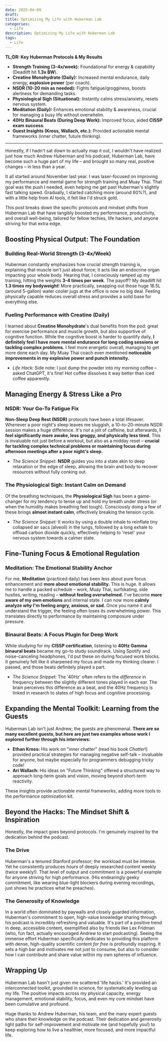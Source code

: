 ```yaml
---
date: 2025-04-09
draft: 
title: Optimizing My Life with Huberman Lab
categories:
  - Life
description: Optimizing My Life with Huberman Lab
tags:
  - Life
---
```

**TL;DR: Key Huberman Protocols & My Results**

- **Strength Training (3-4x/week):** Foundational for energy & capability (Deadlift hit **1.3x BW**).
- **Creatine Monohydrate (Daily):** Increased mental endurance, daily energy, **explosive power** (per coach).
- **NSDR (10-20 min as needed):** Fights fatigue/grogginess, boosts alertness for demanding tasks.
- **Physiological Sigh (Situational):** Instantly calms stress/anxiety, resets nervous system.
- **Meditation (Daily):** Enhances emotional stability & awareness, crucial for managing a busy life without overwhelm.
- **40Hz Binaural Beats (During Deep Work):** Improved focus, aided **CISSP exam success**.
- **Guest Insights (Kross, Wallach, etc.):** Provided actionable mental frameworks (inner chatter, future thinking).

<!-- more -->

---

Honestly, if I hadn't sat down to actually map it out, I wouldn't have realized just how much Andrew Huberman and his podcast, Huberman Lab, have become such a huge part of my life – and brought so many real, positive changes – in less than a year.

It all started around November last year. I was laser-focused on improving my performance and mental game for strength training and Muay Thai. That goal was the push I needed, even helping me get past Huberman's slightly fast talking speed. Gradually, I started catching more (around 60%?), and with a little help from AI tools, it felt like I'd struck gold.

This post breaks down the specific protocols and mindset shifts from Huberman Lab that have tangibly boosted my performance, productivity, and overall well-being, tailored for fellow techies, life hackers, and anyone striving for that extra edge.

## **Boosting Physical Output: The Foundation**

### **Building Real-World Strength (3-4x/Week)** 
Huberman constantly emphasizes how crucial strength training is, explaining that muscle isn't just about force; it acts like an endocrine organ impacting your whole body. Hearing that, I consciously ramped up my training, hitting the weights **3-4 times per week**. The payoff? My deadlift hit **1.3 times my bodyweight**! More practically, swapping out those huge 18.5L (around 5-gallon) water cooler jugs at the office is now no big deal. Feeling physically capable reduces overall stress and provides a solid base for everything else.
    
### **Fueling Performance with Creatine (Daily)** 
I learned about **Creatine Monohydrate**'s dual benefits from the pod: great for exercise performance and muscle growth, but also supportive of cognitive function. While the cognitive boost is harder to quantify daily, **I definitely feel I have more mental endurance for long coding sessions or tackling complex problems.** I feel more energetic overall, managing to get more done each day. My Muay Thai coach even mentioned **noticeable improvements in my explosive power and punch intensity.**
    
- _Life Hack:_ Side note: I just dump the powder into my morning coffee – asked ChatGPT, it's fine! Hot coffee dissolves it way better than iced coffee apparently.

## **Managing Energy & Stress Like a Pro**

### **NSDR: Your Go-To Fatigue Fix** 
**Non-Sleep Deep Rest (NSDR)** protocols have been a total lifesaver. Whenever a poor night's sleep leaves me sluggish, a 10-to-20-minute NSDR session makes a huge difference. It's not a jolt of caffeine, but afterwards, **I feel significantly more awake, less groggy, and physically less tired.** This is invaluable not just before a workout, but also as a midday reset – **crucial for tackling complex technical problems or maintaining focus during afternoon meetings after a poor night's sleep.**
    
- _The Science Snippet:_ **NSDR** guides you into a state akin to deep relaxation or the edge of sleep, allowing the brain and body to recover resources without fully conking out.
### **The Physiological Sigh: Instant Calm on Demand** 
Of the breathing techniques, the **Physiological Sigh** has been a game-changer for my tendency to tense up and hold my breath under stress (or when the humidity makes breathing feel tough). Consciously doing a few of these brings **almost instant calm**, effectively breaking the tension cycle.
    
- _The Science Snippet:_ It works by using a double inhale to reinflate tiny collapsed air sacs (alveoli) in the lungs, followed by a long exhale to offload carbon dioxide quickly, effectively helping to 'reset' your nervous system towards a calmer state.

## **Fine-Tuning Focus & Emotional Regulation**

### **Meditation: The Emotional Stability Anchor** 
For me, **Meditation** (practiced daily) has been less about pure focus enhancement and **more about emotional stability.** This is huge. It allows me to handle a packed schedule – work, Muay Thai, surfskating, side hustles, writing, reading – **without feeling overwhelmed.** I've become **more aware of my own emotions** and internal state. I can now more **calmly analyze _why_ I'm feeling angry, anxious, or sad.** Once you name it and understand the trigger, the feeling often loses its overwhelming power. This translates directly to performance by maintaining composure under pressure.
    
### **Binaural Beats: A Focus Plugin for Deep Work** 
While studying for my **CISSP certification**, listening to **40Hz Gamma binaural beats** became my go-to study soundtrack. Using Spotify and noise-canceling headphones, I'd put these on during focused work blocks. It genuinely felt like it sharpened my focus and made my thinking clearer. I passed, and those beats definitely played a part.
    
- _The Science Snippet:_ The '40Hz' often refers to the _difference_ in frequency between the slightly different tones played in each ear. The brain perceives this difference as a beat, and the 40Hz frequency is linked in research to states of high focus and cognitive processing.
## **Expanding the Mental Toolkit: Learning from the Guests**

Huberman Lab isn't just Andrew; the guests are phenomenal. **There are so many excellent guests, but here are just two examples whose work I explored further through his interviews:**

- **Ethan Kross:** His work on "inner chatter" (read his book _Chatter_!) provided practical strategies for managing negative self-talk – invaluable for anyone, but maybe especially for programmers debugging tricky code!
- **Ari Wallach:** His ideas on "Future Thinking" offered a structured way to approach long-term goals and vision, moving beyond short-term reactivity.

These insights provide actionable mental frameworks, adding more tools to the performance optimization kit.

## **Beyond the Hacks: The Mindset Shift & Inspiration**

Honestly, the impact goes beyond protocols. I'm genuinely inspired by the dedication behind the podcast.

### **The Drive**
Huberman's a tenured Stanford professor; the workload must be intense. Yet he consistently produces _hours_ of deeply researched content weekly (twice weekly!). That level of output and commitment is a powerful example for anyone striving for high performance. (His endearingly geeky commitment, like wearing blue-light blockers during evening recordings, just shows he practices what he preaches).
### **The Generosity of Knowledge** 
In a world often dominated by paywalls and closely guarded information, Huberman's commitment to open, high-value knowledge sharing through his podcast is incredibly refreshing and valuable. It's part of a positive trend in deep, accessible content, exemplified also by friends like Lex Fridman (who, fun fact, actually encouraged Andrew to start podcasting). Seeing the immense effort Huberman specifically dedicates to providing this platform with dense, high-quality scientific content _for free_ is profoundly inspiring. It sets a high bar and motivates me not just to consume, but also to consider how I can contribute and share value within my own spheres of influence.

## **Wrapping Up**

Huberman Lab hasn't just given me scattered 'life hacks.' It's provided an interconnected toolkit, grounded in science, for systematically leveling up my life. The positive impacts across my physical capacity, energy management, emotional stability, focus, and even my core mindset have been cumulative and profound.

Huge thanks to Andrew Huberman, his team, and the many expert guests who share their knowledge on the podcast. Their dedication and generosity light paths for self-improvement and motivate me (and hopefully you!) to keep exploring how to live a healthier, more focused, and more impactful life.